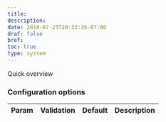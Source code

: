 ```yaml
---
title: 
description:
date: 2018-07-23T20:32:35-07:00
draf: false
bref: 
toc: true
type: system
---
```


Quick overview

### Configuration options

| Param | Validation | Default | Description |
|-------|-----------|----------|-------------|